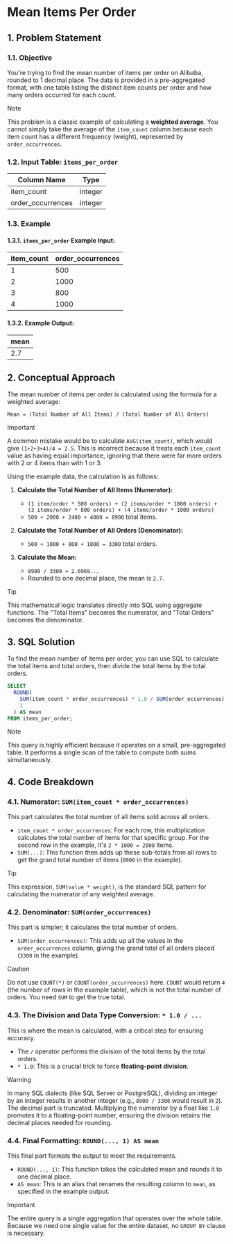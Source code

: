 # Mean Items Per Order

## 1. Problem Statement

### 1.1. Objective
You're trying to find the mean number of items per order on Alibaba, rounded to 1 decimal place. The data is provided in a pre-aggregated format, with one table listing the distinct item counts per order and how many orders occurred for each count.

> [!NOTE]
> This problem is a classic example of calculating a **weighted average**. You cannot simply take the average of the `item_count` column because each item count has a different frequency (weight), represented by `order_occurrences`.

### 1.2. Input Table: `items_per_order`

|Column Name|Type|
|---|---|
|item_count|integer|
|order_occurrences|integer|

### 1.3. Example

#### 1.3.1. `items_per_order` Example Input:

|item_count|order_occurrences|
|---|---|
|1|500|
|2|1000|
|3|800|
|4|1000|

#### 1.3.2. Example Output:

|mean|
|---|
|2.7|

## 2. Conceptual Approach
The mean number of items per order is calculated using the formula for a weighted average:

`Mean = (Total Number of All Items) / (Total Number of All Orders)`

> [!IMPORTANT]
> A common mistake would be to calculate `AVG(item_count)`, which would give `(1+2+3+4)/4 = 2.5`. This is incorrect because it treats each `item_count` value as having equal importance, ignoring that there were far more orders with 2 or 4 items than with 1 or 3.

Using the example data, the calculation is as follows:

1.  **Calculate the Total Number of All Items (Numerator):**
    -   `(1 item/order * 500 orders) + (2 items/order * 1000 orders) + (3 items/order * 800 orders) + (4 items/order * 1000 orders)`
    -   `500 + 2000 + 2400 + 4000 = 8900` total items.

2.  **Calculate the Total Number of All Orders (Denominator):**
    -   `500 + 1000 + 800 + 1000 = 3300` total orders.

3.  **Calculate the Mean:**
    -   `8900 / 3300 ≈ 2.6969...`
    -   Rounded to one decimal place, the mean is `2.7`.

> [!TIP]
> This mathematical logic translates directly into SQL using aggregate functions. The "Total Items" becomes the numerator, and "Total Orders" becomes the denominator.

## 3. SQL Solution
To find the mean number of items per order, you can use SQL to calculate the total items and total orders, then divide the total items by the total orders.

```sql
SELECT
  ROUND(
    SUM(item_count * order_occurrences) * 1.0 / SUM(order_occurrences),
    1
  ) AS mean
FROM items_per_order;
```
> [!NOTE]
> This query is highly efficient because it operates on a small, pre-aggregated table. It performs a single scan of the table to compute both sums simultaneously.

## 4. Code Breakdown

### 4.1. Numerator: `SUM(item_count * order_occurrences)`
This part calculates the total number of all items sold across all orders.
-   `item_count * order_occurrences`: For each row, this multiplication calculates the total number of items for that specific group. For the second row in the example, it's `2 * 1000 = 2000` items.
-   `SUM(...)`: This function then adds up these sub-totals from all rows to get the grand total number of items (`8900` in the example).

> [!TIP]
> This expression, `SUM(value * weight)`, is the standard SQL pattern for calculating the numerator of any weighted average.

### 4.2. Denominator: `SUM(order_occurrences)`
This part is simpler; it calculates the total number of orders.
-   `SUM(order_occurrences)`: This adds up all the values in the `order_occurrences` column, giving the grand total of all orders placed (`3300` in the example).

> [!CAUTION]
> Do not use `COUNT(*)` or `COUNT(order_occurrences)` here. `COUNT` would return `4` (the number of rows in the example table), which is not the total number of orders. You need `SUM` to get the true total.

### 4.3. The Division and Data Type Conversion: `* 1.0 / ...`
This is where the mean is calculated, with a critical step for ensuring accuracy.
-   The `/` operator performs the division of the total items by the total orders.
-   `* 1.0`: This is a crucial trick to force **floating-point division**.

> [!WARNING]
> In many SQL dialects (like SQL Server or PostgreSQL), dividing an integer by an integer results in another integer (e.g., `8900 / 3300` would result in `2`). The decimal part is truncated. Multiplying the numerator by a float like `1.0` promotes it to a floating-point number, ensuring the division retains the decimal places needed for rounding.

### 4.4. Final Formatting: `ROUND(..., 1) AS mean`
This final part formats the output to meet the requirements.
-   `ROUND(..., 1)`: This function takes the calculated mean and rounds it to one decimal place.
-   `AS mean`: This is an alias that renames the resulting column to `mean`, as specified in the example output.

> [!IMPORTANT]
> The entire query is a single aggregation that operates over the whole table. Because we need one single value for the entire dataset, no `GROUP BY` clause is necessary.
